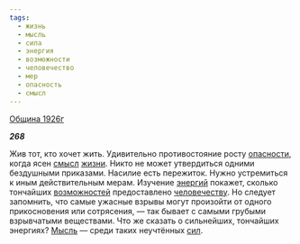 ```yaml
---
tags:
  - жизнь
  - мысль
  - сила
  - энергия
  - возможности
  - человечество
  - мер
  - опасность
  - смысл
---
```

[Община 1926г](https://127.0.0.1:4002/agni/1926)

___268___

Жив тот, кто хочет жить. Удивительно противостояние росту [опасности](../../../tags/#опасность), когда ясен [смысл](../../../tags/#смысл) [жизни](../../../tags/#жизнь). Никто не может утвердиться одними бездушными приказами. Насилие есть пережиток. Нужно устремиться к иным действительным мерам. Изучение [энергий](../../../tags/#[энергия](../../../tags/#энергия)) покажет, сколько тончайших [возможностей](../../../tags/#возможности) предоставлено [человечеству](../../../tags/#человечество). Но следует запомнить, что самые ужасные взрывы могут произойти от одного прикосновения или сотрясения, — так бывает с самыми грубыми взрывчатыми веществами. Что же сказать о сильнейших, тончайших энергиях? [Мысль](../../../tags/#мысль) — среди таких неучтённых [сил](../../../tags/#сила).   

